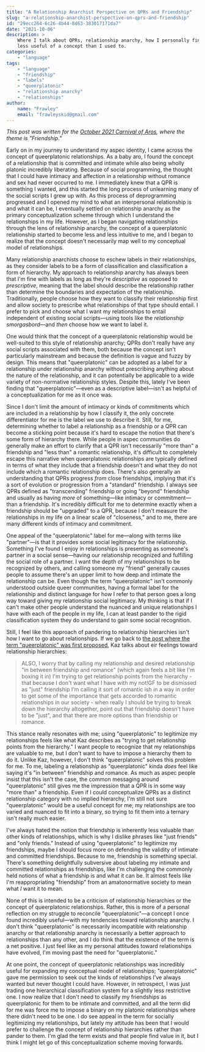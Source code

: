```yaml
---
title: "A Relationship Anarchist Perspective on QPRs and Friendship"
slug: "a-relationship-anarchist-perspective-on-qprs-and-friendship"
id: "29ecc264-6c26-4b44-8d63-383017171da7"
date: "2021-10-06"
description: >
    Where I talk about QPRs, relationship anarchy, how I personally find QPRs
    less useful of a concept than I used to.
categories:
    - "language"
tags:
    - "language"
    - "friendship"
    - "labels"
    - "queerplatonic"
    - "relationship anarchy"
    - "relationships"
author:
    name: "Frawley"
    email: "frawleyskid@gmail.com"
---
```


*This post was written for the [October 2021 Carnival of
Aros](https://violetemeraldx.wordpress.com/2021/10/01/carnival-of-aros-october-2021-call-for-submissions-friendship/),
where the theme is "Friendship."*

Early on in my journey to understand my aspec identity, I came across the
concept of queerplatonic relationships. As a baby aro, I found the concept of a
relationship that is committed and intimate while also being wholly platonic
incredibly liberating. Because of social programming, the thought that I could
have intimacy and affection in a relationship without romance and sex had never
occurred to me. I immediately knew that a QPR is something I wanted, and this
started the long process of unlearning many of the social scripts I grew up
with. As this process of deprogramming progressed and I opened my mind to what
an interpersonal relationship is and what it can be, I eventually settled on
relationship anarchy as the primary conceptualization scheme through which I
understand the relationships in my life. However, as I began navigating
relationships through the lens of relationship anarchy, the concept of a
queerplatonic relationship started to become less and less intuitive to me, and
I began to realize that the concept doesn't necessarily map well to my
conceptual model of relationships.

Many relationship anarchists choose to eschew labels in their relationships, as
they consider labels to be a form of classification and classification a form
of hierarchy. My approach to relationship anarchy has always been that I'm fine
with labels as long as they're *descriptive* as opposed to *prescriptive*,
meaning that the label should describe the relationship rather than determine
the boundaries and expectation of the relationship. Traditionally, people
choose how they want to classify their relationship first and allow society to
prescribe what relationships of that type should entail. I prefer to pick and
choose what I want my relationships to entail independent of existing social
scripts—using tools like the *relationship smorgasbord*—and *then* choose how
we want to label it.

One would think that the concept of a queerplatonic relationship would be
well-suited to this style of relationship anarchy; QPRs don't really have any
social scripts associated with them, both because the concept isn't
particularly mainstream and because the definition is vague and fuzzy by
design. This means that "queerplatonic" can be adopted as a label for a
relationship under relationship anarchy without prescribing anything about the
nature of the relationship, and it can potentially be applicable to a wide
variety of non-normative relationship styles. Despite this, lately I've been
finding that "queerplatonic"—even as a descriptive label—isn't as helpful of a
conceptualization for me as it once was.

Since I don't limit the amount of intimacy or kinds of commitments which are
included in a relationship by how I classify it, the only concrete
differentiator for me is the label we use to describe it. Still, for me,
determining whether to label a relationship as a friendship or a QPR can become
a sticking point because it's hard to escape the notion that there's some form
of hierarchy there. While people in aspec communities do generally make an
effort to clarify that a QPR isn't necessarily "more than" a friendship and
"less than" a romantic relationship, it's difficult to completely escape this
narrative when queerplatonic relationships are typically defined in terms of
what they include that a friendship doesn't and what they do not include which
a romantic relationship does. There's also generally an understanding that QPRs
progress *from* close friendships, implying that it's a sort of evolution or
progression from a "standard" friendship. I always see QPRs defined as
"transcending" friendship or going "beyond" friendship and usually as having
*more* of something—like intimacy or commitment—than a friendship. It's
incredibly difficult for me to determine exactly when a friendship should be
"upgraded" to a QPR, because I don't measure the relationships in my life on a
linear scale of "closeness," and to me, there are many different kinds of
intimacy and commitment.

One appeal of the "queerplatonic" label for me—along with terms like
"partner"—is that it provides some social legitimacy for the relationship.
Something I've found I enjoy in relationships is presenting as someone's
partner in a social sense—having our relationship recognized and fulfilling the
social role of a partner. I want the depth of my relationships to be recognized
by others, and calling someone my "friend" generally causes people to assume
there's an upper limit to how deep and intimate the relationship can be. Even
though the term "queerplatonic" isn't commonly understood outside queer
communities, having a formal label for the relationship and distinct language
for how I refer to that person goes a long way toward giving my relationship
social legitimacy. My thinking is that if I can't make other people understand
the nuanced and unique relationships I have with each of the people in my life,
I can at least pander to the rigid classification system they do understand to
gain some social recognition.

Still, I feel like this approach of pandering to relationship hierarchies isn't
how I want to go about relationships. If we go back to [the post where the term
"queerplatonic" was first proposed](https://kaz.dreamwidth.org/238564.html),
Kaz talks about eir feelings toward relationship hierarchies:

> ALSO, I worry that by calling my relationship and desired relationship "in
> between friendship and romance" (which again feels a bit like I'm boxing it
> in) I'm trying to get relationship points from the hierarchy - that because I
> don't want what I have with my not!GF to be dismissed as "just" friendship
> I'm calling it sort of romantic ish in a way in order to get some of the
> importance that gets accorded to romantic relationships in our society - when
> really I should be trying to break down the hierarchy altogether, point out
> that friendship doesn't have to be "just", and that there are more options
> than friendship or romance.

This stance really resonates with me; using "queerplatonic" to legitimize my
relationships feels like what Kaz describes as "trying to get relationship
points from the hierarchy." I want people to recognize that my relationships
are valuable to me, but I don't want to have to impose a hierarchy them to do
it. Unlike Kaz, however, I don't think "queerplatonic" solves this problem for
me. To me, labeling a relationship as "queerplatonic" kinda *does* feel like
saying it's "in between" friendship and romance. As much as aspec people insist
that this isn't the case, the common messaging around "queerplatonic" still
gives me the impression that a QPR is in some way "more than" a friendship.
Even if I could conceptualize QPRs as a distinct relationship category with no
implied hierarchy, I'm still not sure "queerplatonic" would be a useful concept
for me; my relationships are too varied and nuanced to fit into a binary, so
trying to fit them into a ternary isn't really much easier.

I've always hated the notion that friendship is inherently less valuable than
other kinds of relationships, which is why I dislike phrases like "just
friends" and "only friends." Instead of using "queerplatonic" to legitimize my
friendships, maybe I should focus more on defending the validity of intimate
and committed friendships. Because to me, friendship is something special.
There's something delightfully subversive about labeling my intimate and
committed relationships as friendships, like I'm challenging the commonly held
notions of what a friendship is and what it can be. It almost feels like I'm
reappropriating "friendship" from an amatonormative society to mean what *I*
want it to mean.

None of this is intended to be a criticism of relationship hierarchies or the
concept of queerplatonic relationships. Rather, this is more of a personal
reflection on my struggle to reconcile "queerplatonic"—a concept I once found
incredibly useful—with my tendencies toward relationship anarchy. I don't think
"queerplatonic" is necessarily incompatible with relationship anarchy or that
relationship anarchy is necessarily a better approach to relationships than any
other, and I do think that the existence of the term is a net positive. I just
feel like as my personal attitudes toward relationships have evolved, I'm
moving past the need for "queerplatonic."

At one point, the concept of queerplatonic relationships was incredibly useful
for expanding my conceptual model of relationships; "queerplatonic" gave me
permission to seek out the kinds of relationships I've always wanted but never
thought I could have. However, in retrospect, I was just trading one
hierarchical classification system for a slightly less restrictive one. I now
realize that I don't need to classify my friendships as queerplatonic for them
to be intimate and committed, and all the term did for me was force me to
impose a binary on my platonic relationships where there didn't need to be one.
I do see appeal in the term for socially legitimizing my relationships, but
lately my attitude has been that I would prefer to challenge the concept of
relationship hierarchies rather than pander to them. I'm glad the term exists
and that people find value in it, but I think I might let go of this
conceptualization scheme moving forwards.
